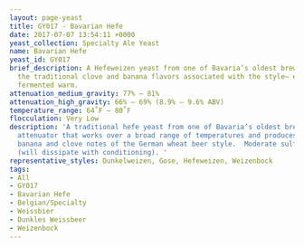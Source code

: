```yaml
---
layout: page-yeast
title: GY017 - Bavarian Hefe
date: 2017-07-07 13:54:11 +0000
yeast_collection: Specialty Ale Yeast
name: Bavarian Hefe
yeast_id: GY017
brief_description: A Hefeweizen yeast from one of Bavaria’s oldest breweries. Produces
  the traditional clove and banana flavors associated with the style— especially when
  fermented warm.
attenuation_medium_gravity: 77% – 81%
attenuation_high_gravity: 66% – 69% (8.9% – 9.6% ABV)
temperature_range: 64˚F – 80˚F
flocculation: Very Low
description: 'A traditional hefe yeast from one of Bavaria’s oldest breweries.  Robust
  attenuator that works over a broad range of temperatures and produces the classic
  banana and clove notes of the German wheat beer style.  Moderate sulfide producer
  (will dissipate with conditioning). '
representative_styles: Dunkelweizen, Gose, Hefeweizen, Weizenbock
tags:
- All
- GY017
- Bavarian Hefe
- Belgian/Specialty
- Weissbier
- Dunkles Weissbeer
- Weizenbock
---
```

